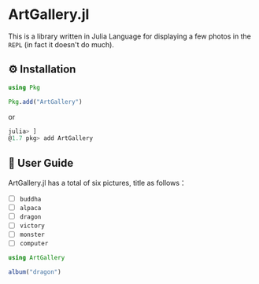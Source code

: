 # ArtGallery.jl

This is a library written in Julia Language for displaying a few photos in the `REPL` (in fact it doesn't do much).

## ⚙ Installation

```julia
using Pkg

Pkg.add("ArtGallery")
```

or

```julia
julia> ]
@1.7 pkg> add ArtGallery
```

## 📕 User Guide

ArtGallery.jl has a total of six pictures, title as follows：

- [ ] `buddha`
- [ ] `alpaca`
- [ ] `dragon`
- [ ] `victory`
- [ ] `monster`
- [ ] `computer`

```julia
using ArtGallery

album("dragon")
```